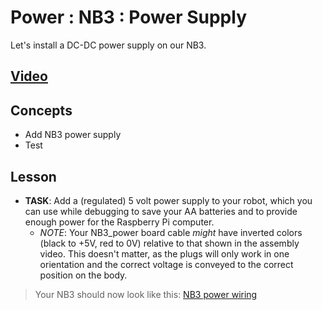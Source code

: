 # Power : NB3 : Power Supply
Let's install a DC-DC power supply on our NB3.

## [Video](https://vimeo.com/1035306761)

## Concepts
- Add NB3 power supply
- Test

## Lesson

- **TASK**: Add a (regulated) 5 volt power supply to your robot, which you can use while debugging to save your AA batteries and to provide enough power for the Raspberry Pi computer.
    - *NOTE*: Your NB3_power board cable *might* have inverted colors (black to +5V, red to 0V) relative to that shown in the assembly video. This doesn't matter, as the plugs will only work in one orientation and the correct voltage is conveyed to the correct position on the body.
> Your NB3 should now look like this: [NB3 power wiring](/boxes/power/_resources/images/NB3_power_wiring.png)
